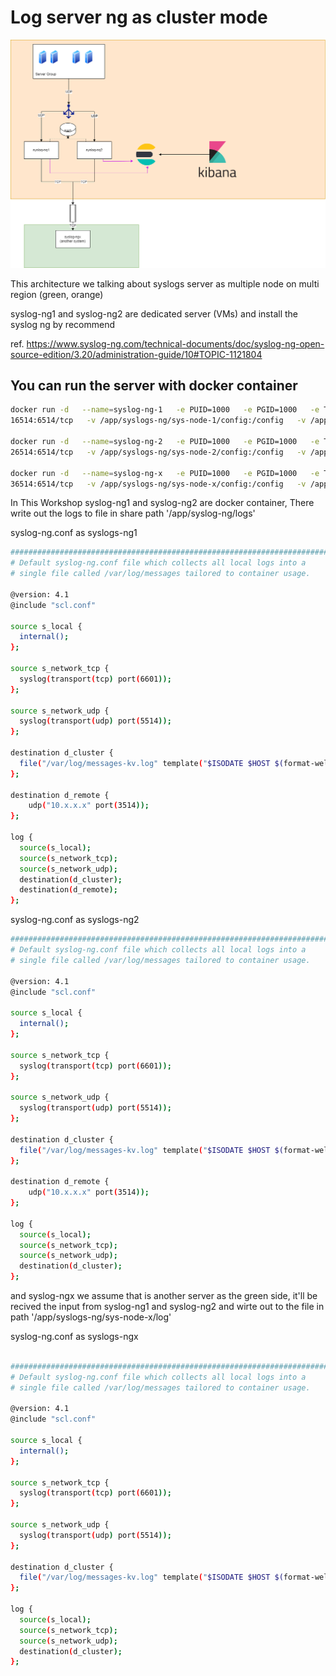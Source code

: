 # Log server ng as cluster mode

![sol](./src/sol-rec.png)

This architecture we talking about syslogs server as multiple node on multi region (green, orange)

syslog-ng1 and syslog-ng2 are dedicated server (VMs) and install the syslog ng by recommend

ref. https://www.syslog-ng.com/technical-documents/doc/syslog-ng-open-source-edition/3.20/administration-guide/10#TOPIC-1121804


## You can run the server with docker container

```bash
docker run -d   --name=syslog-ng-1   -e PUID=1000   -e PGID=1000   -e TZ=Etc/UTC   -p 1514:5514/udp   -p 1601:6601/tcp  -p 
16514:6514/tcp   -v /app/syslogs-ng/sys-node-1/config:/config   -v /app/syslogs-ng/logs:/var/log `#optional`   --restart unless-stopped   lscr.io/linuxserver/syslog-ng:latest

docker run -d   --name=syslog-ng-2   -e PUID=1000   -e PGID=1000   -e TZ=Etc/UTC   -p 2514:5514/udp   -p 2601:6601/tcp  -p 
26514:6514/tcp   -v /app/syslogs-ng/sys-node-2/config:/config   -v /app/syslogs-ng/logs:/var/log `#optional`   --restart unless-stopped   lscr.io/linuxserver/syslog-ng:latest

docker run -d   --name=syslog-ng-x   -e PUID=1000   -e PGID=1000   -e TZ=Etc/UTC   -p 3514:5514/udp   -p 3601:6601/tcp  -p 
36514:6514/tcp   -v /app/syslogs-ng/sys-node-x/config:/config   -v /app/syslogs-ng/sys-node-x/log:/var/log `#optional`   --restart unless-stopped   lscr.io/linuxserver/syslog-ng:latest

```

In This Workshop syslog-ng1 and syslog-ng2 are docker container, There write out the logs to file in share path '/app/syslog-ng/logs'


syslog-ng.conf as syslogs-ng1

```bash
#############################################################################
# Default syslog-ng.conf file which collects all local logs into a
# single file called /var/log/messages tailored to container usage.

@version: 4.1
@include "scl.conf"

source s_local {
  internal();
};

source s_network_tcp {
  syslog(transport(tcp) port(6601));
};

source s_network_udp {
  syslog(transport(udp) port(5514));
};

destination d_cluster {
  file("/var/log/messages-kv.log" template("$ISODATE $HOST $(format-welf --scope all-nv-pairs)\n") frac-digits(3));        
};

destination d_remote {
    udp("10.x.x.x" port(3514));
};

log {
  source(s_local);
  source(s_network_tcp);
  source(s_network_udp);
  destination(d_cluster);
  destination(d_remote);
};
```

syslog-ng.conf as syslogs-ng2
```bash
#############################################################################
# Default syslog-ng.conf file which collects all local logs into a
# single file called /var/log/messages tailored to container usage.

@version: 4.1
@include "scl.conf"

source s_local {
  internal();
};

source s_network_tcp {
  syslog(transport(tcp) port(6601));
};

source s_network_udp {
  syslog(transport(udp) port(5514));
};

destination d_cluster {
  file("/var/log/messages-kv.log" template("$ISODATE $HOST $(format-welf --scope all-nv-pairs)\n") frac-digits(3));        
};

destination d_remote {
    udp("10.x.x.x" port(3514));
};

log {
  source(s_local);
  source(s_network_tcp);
  source(s_network_udp);
  destination(d_cluster);
};

```

and syslog-ngx we assume that is another server as the green side, it'll be recived the input from syslog-ng1 and syslog-ng2 and wirte out to the file in path '/app/syslogs-ng/sys-node-x/log'

syslog-ng.conf as syslogs-ngx

```bash

#############################################################################
# Default syslog-ng.conf file which collects all local logs into a
# single file called /var/log/messages tailored to container usage.

@version: 4.1
@include "scl.conf"

source s_local {
  internal();
};

source s_network_tcp {
  syslog(transport(tcp) port(6601));
};

source s_network_udp {
  syslog(transport(udp) port(5514));
};

destination d_cluster {
  file("/var/log/messages-kv.log" template("$ISODATE $HOST $(format-welf --scope all-nv-pairs)\n") frac-digits(3));        
};

log {
  source(s_local);
  source(s_network_tcp);
  source(s_network_udp);
  destination(d_cluster);
};

```